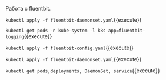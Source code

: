 Работа с fluentbit. 

`kubectl apply -f fluentbit-daemonset.yaml`{{execute}}

`kubectl get pods -n kube-system -l k8s-app=fluentbit-logging`{{execute}}

`kubectl apply -f fluentbit-config.yaml`{{execute}}

`kubectl apply -f fluentbit-daemonset.yaml`{{execute}}

`kubectl get pods,deployments, DaemonSet, service`{{execute}}
